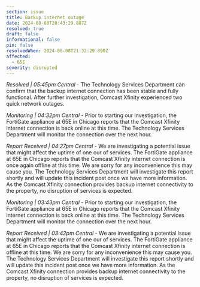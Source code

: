 ```yaml
---
section: issue
title: Backup internet outage
date: 2024-08-08T20:43:29.887Z
resolved: true
draft: false
informational: false
pin: false
resolvedWhen: 2024-08-08T21:32:29.890Z
affected:
  - 65E
severity: disrupted
---
```

*Resolved | 05:45pm Central* - The Technology Services Department can confirm that the backup internet connection has been stable and fully functional. After further investigation, Comcast Xfinity experienced two quick network outages.

*Monitoring | 04:32pm Central* - Prior to starting our investigation, the FortiGate appliance at 65E in Chicago reports that the Comcast Xfinity internet connection is back online at this time. The Technology Services Department will monitor the connection over the next hour.

*Report Received | 04:27pm Central* - We are investigating a potential issue that might affect the uptime of one our of services. The FortiGate appliance at 65E in Chicago reports that the Comcast Xfinity internet connection is once again offline at this time. We are sorry for any inconvenience this may cause you. The Technology Services Department will investigate this report shortly and will update this incident post once we have more information. As the Comcast Xfinity connection provides backup internet connectivity to the property, no disruption of services is expected.

*Monitoring | 03:43pm Central* - Prior to starting our investigation, the FortiGate appliance at 65E in Chicago reports that the Comcast Xfinity internet connection is back online at this time. The Technology Services Department will monitor the connection over the next hour.

*Report Received | 03:42pm Central* - We are investigating a potential issue that might affect the uptime of one our of services. The FortiGate appliance at 65E in Chicago reports that the Comcast Xfinity internet connection is offline at this time. We are sorry for any inconvenience this may cause you. The Technology Services Department will investigate this report shortly and will update this incident post once we have more information. As the Comcast Xfinity connection provides backup internet connectivity to the property, no disruption of services is expected.